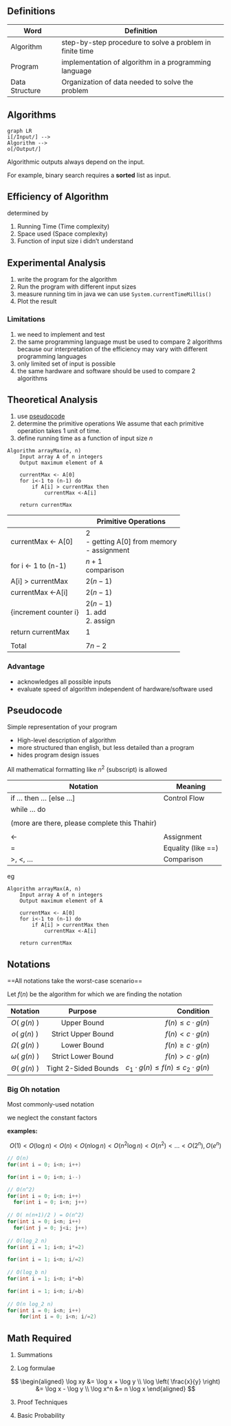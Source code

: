 ## Definitions

| Word           | Definition                                               |
| -------------- | -------------------------------------------------------- |
| Algorithm      | step-by-step procedure to solve a problem in finite time |
| Program        | implementation of algorithm in a programming language    |
| Data Structure | Organization of data needed to solve the problem         |

## Algorithms

```mermaid
graph LR
i[/Input/] -->
Algorithm -->
o[/Output/]
```

Algorithmic outputs always depend on the input.

For example, binary search requires a **sorted** list as input.

## Efficiency of Algorithm

determined by

1. Running Time (Time complexity)
2. Space used (Space complexity)
3. Function of input size
   i didn’t understand

## Experimental Analysis

1. write the program for the algorithm
2. Run the program with different input sizes
3. measure running tim
   in java we can use `System.currentTimeMillis()`
4. Plot the result

### Limitations

1. we need to implement and test
2. the same programming language must be used to compare 2 algorithms
   because our interpretation of the efficiency may vary with different programming languages
3. only limited set of input is possible
4. the same hardware and software should be used to compare 2 algorithms

## Theoretical Analysis

1. use [pseudocode](#Pseudocode)
2. determine the primitive operations
   We assume that each primitive operation takes 1 unit of time.
3. define running time as a function of input size $n$

```pseudocode
Algorithm arrayMax(a, n)
	Input array A of n integers
	Output maximum element of A
	
	currentMax <- A[0]
	for i<-1 to (n-1) do
		if A[i] > currentMax then
			currentMax <-A[i]
			
	return currentMax
```

|                               | Primitive Operations                                |
| ----------------------------- | --------------------------------------------------- |
| currentMax <- A[0]            | 2<br />- getting A[0] from memory<br />- assignment |
| for i $\leftarrow$ 1 to (n-1) | $n+1$<br />comparison                               |
| A[i] > currentMax             | $2(n-1)$                                            |
| currentMax <-A[i]             | $2(n-1)$                                            |
| {increment counter i}         | $2(n-1)$<br />1. add<br />2. assign                 |
| return currentMax             | 1                                                   |
|                               |                                                     |
| Total                         | $7n-2$                                              |

### Advantage

- acknowledges all possible inputs
- evaluate speed of algorithm independent of hardware/software used

## Pseudocode

Simple representation of your program

- High-level description of algorithm
- more structured than english, but less detailed than a program
- hides program design issues

All mathematical formatting like $n^2$ (subscript) is allowed

| Notation                                      | Meaning            |
| --------------------------------------------- | ------------------ |
| if … then … [else …]                          | Control Flow       |
| while … do                                    |                    |
|                                               |                    |
| (more are there, please complete this Thahir) |                    |
|                                               |                    |
| $\leftarrow$                                  | Assignment         |
| =                                             | Equality (like ==) |
| >, <, …                                       | Comparison         |

eg

```pseudocode
Algorithm arrayMax(A, n)
	Input array A of n integers
	Output maximum element of A
	
	currentMax <- A[0]
	for i<-1 to (n-1) do
		if A[i] > currentMax then
			currentMax <-A[i]
	
	return currentMax
```

## Notations

==All notations take the worst-case scenario==

Let $f(n)$ be the algorithm for which we are finding the notation

|      Notation       |       Purpose        |                                    Condition |
| :-----------------: | :------------------: | -------------------------------------------: |
|   $O(\ g(n) \ )$    |     Upper Bound      |                      $f(n) \le c \cdot g(n)$ |
|   $o(\ g(n) \ )$    |  Strict Upper Bound  |                        $f(n) < c \cdot g(n)$ |
| $\Omega(\ g(n) \ )$ |     Lower Bound      |                      $f(n) \ge c \cdot g(n)$ |
| $\omega(\ g(n) \ )$ |  Strict Lower Bound  |                        $f(n) > c \cdot g(n)$ |
| $\Theta(\ g(n) \ )$ | Tight 2-Sided Bounds | $c_1 \cdot g(n) \le f(n) \le c_2 \cdot g(n)$ |

### Big Oh notation

Most commonly-used notation

we neglect the constant factors

**examples:**

$$
O(1) < O(\log n) < O(n) < O(n \log n) < O(n^2 \log n) < O(n^2) < \dots < O(2^n), O(e^n)
$$

```java
// O(n)
for(int i = 0; i<n; i++)

for(int i = 0; i<n; i--)

// O(n^2)
for(int i = 0; i<n; i++)
  for(int i = 0; i<n; j++)
    
// O( n(n+1)/2 ) = O(n^2)
for(int i = 0; i<n; i++)
  for(int j = 0; j<i; j++)
    
// O(log_2 n)
for(int i = 1; i<n; i*=2)

for(int i = 1; i<n; i/=2)
  
// O(log_b n)
for(int i = 1; i<n; i*=b)

for(int i = 1; i<n; i/=b)
  
// O(n log_2 n)
for(int i = 0; i<n; i++)
	for(int i = 0; i<n; i/=2)
```

## Math Required

1. Summations

2. Log formulae
   
$$
\begin{aligned}
\log xy  &= \log x + \log y \\   \log \left( \frac{x}{y} \right) &= \log x - \log y \\   \log x^n &= n \log x
\end{aligned}
$$
   
3. Proof Techniques

4. Basic Probability
